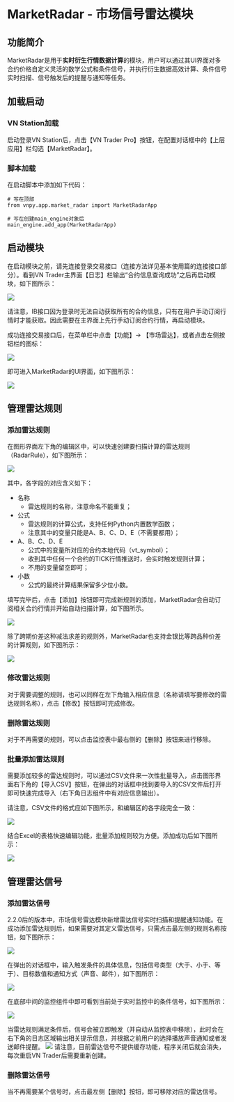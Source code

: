 # MarketRadar - 市场信号雷达模块


## 功能简介

MarketRadar是用于**实时衍生行情数据计算**的模块，用户可以通过其UI界面对多合约价格自定义灵活的数学公式和条件信号，并执行衍生数据高效计算、条件信号实时扫描、信号触发后的提醒与通知等任务。


## 加载启动

### VN Station加载

启动登录VN Station后，点击【VN Trader Pro】按钮，在配置对话框中的【上层应用】栏勾选【MarketRadar】。

### 脚本加载

在启动脚本中添加如下代码：

```
# 写在顶部
from vnpy.app.market_radar import MarketRadarApp

# 写在创建main_engine对象后
main_engine.add_app(MarketRadarApp)
```


## 启动模块

在启动模块之前，请先连接登录交易接口（连接方法详见基本使用篇的连接接口部分）。看到VN Trader主界面【日志】栏输出“合约信息查询成功”之后再启动模块，如下图所示：  

![](https://vnpy-doc.oss-cn-shanghai.aliyuncs.com/market_radar/1.png) 

请注意，IB接口因为登录时无法自动获取所有的合约信息，只有在用户手动订阅行情时才能获取。因此需要在主界面上先行手动订阅合约行情，再启动模块。

成功连接交易接口后，在菜单栏中点击【功能】-> 【市场雷达】，或者点击左侧按钮栏的图标：

![](https://vnpy-doc.oss-cn-shanghai.aliyuncs.com/market_radar/2.png) 

即可进入MarketRadar的UI界面，如下图所示：

![](https://vnpy-doc.oss-cn-shanghai.aliyuncs.com/market_radar/2-3.png) 


## 管理雷达规则

### 添加雷达规则

在图形界面左下角的编辑区中，可以快速创建要扫描计算的雷达规则（RadarRule），如下图所示：

![](https://vnpy-doc.oss-cn-shanghai.aliyuncs.com/market_radar/9.png) 

其中，各字段的对应含义如下：  
- 名称
  - 雷达规则的名称，注意命名不能重复；
- 公式
  - 雷达规则的计算公式，支持任何Python内置数学函数；
  - 注意其中的变量只能是A、B、C、D、E（不需要都用）；
- A、B、C、D、E
  - 公式中的变量所对应的合约本地代码（vt_symbol）；
  - 收到其中任何一个合约的TICK行情推送时，会实时触发规则计算；
  - 不用的变量留空即可；
- 小数
  - 公式的最终计算结果保留多少位小数。

填写完毕后，点击【添加】按钮即可完成新规则的添加，MarketRadar会自动订阅相关合约行情并开始自动扫描计算，如下图所示。

![](https://vnpy-doc.oss-cn-shanghai.aliyuncs.com/market_radar/2-5.png) 

除了跨期价差这种减法求差的规则外，MarketRadar也支持金银比等跨品种价差的计算规则，如下图所示：

![](https://vnpy-doc.oss-cn-shanghai.aliyuncs.com/market_radar/6.png) 

### 修改雷达规则

对于需要调整的规则，也可以同样在左下角输入相应信息（名称请填写要修改的雷达规则名称），点击【修改】按钮即可完成修改。

### 删除雷达规则

对于不再需要的规则，可以点击监控表中最右侧的【删除】按钮来进行移除。

### 批量添加雷达规则

需要添加较多的雷达规则时，可以通过CSV文件来一次性批量导入，点击图形界面右下角的【导入CSV】按钮，在弹出的对话框中找到要导入的CSV文件后打开即可快速完成导入（右下角日志组件中有对应信息输出）。

请注意，CSV文件的格式应如下图所示，和编辑区的各字段完全一致：

![](https://vnpy-doc.oss-cn-shanghai.aliyuncs.com/market_radar/7.png) 

结合Excel的表格快速编辑功能，批量添加规则较为方便。添加成功后如下图所示：

![](https://vnpy-doc.oss-cn-shanghai.aliyuncs.com/market_radar/2-8.png) 


## 管理雷达信号

### 添加雷达信号

2.2.0后的版本中，市场信号雷达模块新增雷达信号实时扫描和提醒通知功能。在成功添加雷达规则后，如果需要对其定义雷达信号，只需点击最左侧的规则名称按钮，如下图所示：

![](https://vnpy-doc.oss-cn-shanghai.aliyuncs.com/market_radar/2-9.png) 

在弹出的对话框中，输入触发条件的具体信息，包括信号类型（大于、小于、等于）、目标数值和通知方式（声音、邮件），如下图所示：

![](https://vnpy-doc.oss-cn-shanghai.aliyuncs.com/market_radar/2-10.png) 

在底部中间的监控组件中即可看到当前处于实时监控中的条件信号，如下图所示：

![](https://vnpy-doc.oss-cn-shanghai.aliyuncs.com/market_radar/2-11.png) 

当雷达规则满足条件后，信号会被立即触发（并自动从监控表中移除），此时会在右下角的日志区域输出相关提示信息，并根据之前用户的选择播放声音通知或者发送邮件提醒。
![](https://vnpy-doc.oss-cn-shanghai.aliyuncs.com/market_radar/2-12.png) 
请注意，目前雷达信号不提供缓存功能，程序关闭后就会消失，每次重启VN Trader后需要重新创建。

### 删除雷达信号

当不再需要某个信号时，点击最左侧【删除】按钮，即可移除对应的雷达信号。